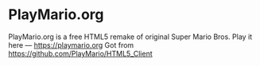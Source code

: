 # PlayMario.org
PlayMario.org is a free HTML5 remake of original Super Mario Bros. Play it here &mdash;  https://playmario.org
Got from https://github.com/PlayMario/HTML5_Client
